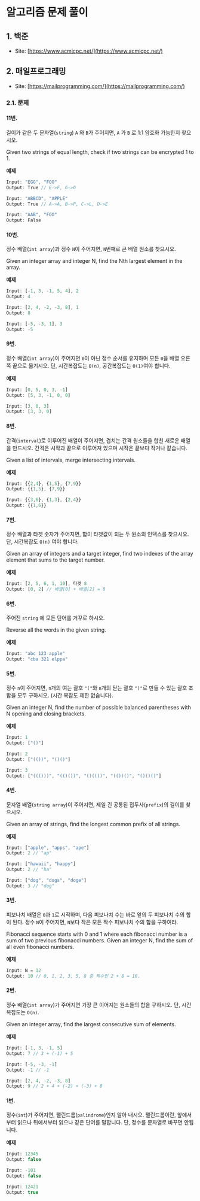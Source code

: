 # 알고리즘 문제 풀이

## 1. 백준
- Site: [https://www.acmicpc.net/](https://www.acmicpc.net/)

## 2. 매일프로그래밍
- Site: [https://mailprogramming.com/](https://mailprogramming.com/)

### 2.1. 문제

#### 11번.

길이가 같은 두 문자열(`string`) `A` 와 `B`가 주어지면, `A` 가 `B` 로 1:1 암호화 가능한지 찾으시오.

Given two strings of equal length, check if two strings can be encrypted 1 to 1.

**예제**

```javascript
Input: "EGG", "FOO"
Output: True // E->F, G->O
```

```javascript
Input: "ABBCD", "APPLE"
Output: True // A->A, B->P, C->L, D->E
```

```javascript
Input: "AAB", "FOO"
Output: False
```

#### 10번.

정수 배열(`int array`)과 정수 `N`이 주어지면, `N`번째로 큰 배열 원소를 찾으시오.

Given an integer array and integer N, find the Nth largest element in the array.

**예제**

```javascript
Input: [-1, 3, -1, 5, 4], 2
Output: 4
```

```javascript
Input: [2, 4, -2, -3, 8], 1
Output: 8
```

```javascript
Input: [-5, -3, 1], 3
Output: -5
```

#### 9번.

정수 배열(`int array`)이 주어지면 `0`이 아닌 정수 순서를 유지하며 모든 `0`을 배열 오른쪽 끝으로 옮기시오. 단, 시간복잡도는 `O(n)`, 공간복잡도는 `O(1)`여야 합니다.  

**예제**
```javascript
Input: [0, 5, 0, 3, -1]
Output: [5, 3, -1, 0, 0]
```

```javascript
Input: [3, 0, 3]
Output: [3, 3, 0]
```


#### 8번.
간격(`interval`)로 이루어진 배열이 주어지면, 겹치는 간격 원소들을 합친 새로운 배열을 만드시오. 간격은 시작과 끝으로 이루어져 있으며 시작은 끝보다 작거나 같습니다.  

Given a list of intervals, merge intersecting intervals.  

**예제**
```javascript
Input: {{2,4}, {1,5}, {7,9}}
Output: {{1,5}, {7,9}}
```

```javascript
Input: {{3,6}, {1,3}, {2,4}}
Output: {{1,6}}
```

#### 7번.

정수 배열과 타겟 숫자가 주어지면, 합이 타겟값이 되는 두 원소의 인덱스를 찾으시오. 단, 시간복잡도 `O(n)` 여야 합니다.  

Given an array of integers and a target integer, find two indexes of the array element that sums to the target number.  

**예제**
```javascript
Input: [2, 5, 6, 1, 10], 타겟 8
Output: [0, 2] // 배열[0] + 배열[2] = 8
```

#### 6번.

주어진 `string` 에 모든 단어를 거꾸로 하시오.  

Reverse all the words in the given string.  

**예제**
```javascript
Input: "abc 123 apple"
Output: "cba 321 elppa"
```

#### 5번.

정수 `n`이 주어지면, `n`개의 여는 괄호 `"("`와 `n`개의 닫는 괄호 `")"`로 만들 수 있는 괄호 조합을 모두 구하시오. (시간 복잡도 제한 없습니다).  

Given an integer N, find the number of possible balanced parentheses with N opening and closing brackets.  

**예제**
```javascript
Input: 1
Output: ["()"]
```

```javascript
Input: 2
Output: ["(())", "()()"]
```

```javascript
Input: 3
Output: ["((()))", "(()())", "()(())", "(())()", "()()()"]
```

#### 4번.

문자열 배열(`string array`)이 주어지면, 제일 긴 공통된 접두사(`prefix`)의 길이를 찾으시오.  

Given an array of strings, find the longest common prefix of all strings.  

**예제**
```javascript
Input: ["apple", "apps", "ape"]
Output: 2 // "ap"
```

```javascript
Input: ["hawaii", "happy"]
Output: 2 // "ha"
```

```javascript
Input: ["dog", "dogs", "doge"]
Output: 3 // "dog"
```

#### 3번.

피보나치 배열은 `0`과 `1`로 시작하며, 다음 피보나치 수는 바로 앞의 두 피보나치 수의 합이 된다. 정수 `N`이 주어지면, `N`보다 작은 모든 짝수 피보나치 수의 합을 구하여라.  

Fibonacci sequence starts with 0 and 1 where each fibonacci number is a sum of two previous fibonacci numbers. Given an integer N, find the sum of all even fibonacci numbers.  

**예제**
```javascript
Input: N = 12
Output: 10 // 0, 1, 2, 3, 5, 8 중 짝수인 2 + 8 = 10.
```


#### 2번.

정수 배열(`int array`)가 주어지면 가장 큰 이어지는 원소들의 합을 구하시오. 단, 시간복잡도는 `O(n)`.  

Given an integer array, find the largest consecutive sum of elements.  

**예제**
```javascript
Input: [-1, 3, -1, 5]
Output: 7 // 3 + (-1) + 5
```

```javascript
Input: [-5, -3, -1]
Output: -1 // -1
```

```javascript
Input: [2, 4, -2, -3, 8]
Output: 9 // 2 + 4 + (-2) + (-3) + 8
```


#### 1번.

정수(`int`)가 주어지면, 팰린드롬(`palindrome`)인지 알아 내시오. 팰린드롬이란, 앞에서부터 읽으나 뒤에서부터 읽으나 같은 단어를 말합니다. 단, 정수를 문자열로 바꾸면 안됩니다.  


**예제**

```javascript
Input: 12345
Output: false
```

```javascript
Input: -101
Output: false
```

```javascript
Input: 12421
Output: true
```

